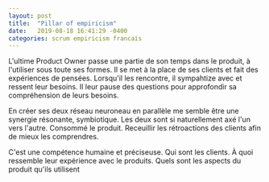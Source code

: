 ```yaml
---
layout: post
title:  "Pillar of empiricism"
date:   2019-08-18 16:41:29 -0400
categories: scrum empiricism francais
---
```


L'ultime Product Owner passe une partie de son temps dans le produit, à l'utiliser sous toute ses formes. Il se met à la place de ses clients et fait des expériences de pensées. Lorsqu'il les rencontre, il sympahtize avec et ressent leur besoins. Il leur pause des questions pour approfondir sa compréhension de leurs besoins. 

En créer ses deux réseau neuroneau en parallèle me semble être une synergie résonante, symbiotique. Les deux sont si naturellement axé l'un vers l'autre. Consommé le produit. Receuillir les rétroactions des clients afin de mieux les comprendres. 

C'est une compétence humaine et préciseuse. Qui sont les clients. À quoi ressemble leur expérience avec le produits. Quels sont les aspects du produit qu'ils utilisent